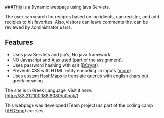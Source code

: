 
###[This] is a Dynamic webpage using java Servlets.

The user can search for recipies based on ingridients, can register, and add recipies to his favorites.
Also, visitors can leave comments that can be reviewed by Administrator users.

## Features
  - Uses java Servlets and jsp's, No java framework.
  - NO Javascript and Ajax used (part of the assignment).
  - Uses password hashing with salt ([BCrypt]).
  - Prevents XSS with HTML entity encoding on inputs ([more]).
  - Uses custom HashMaps to translate queries with english chars but greek meaning

The site is in Greek Language!
Visit it here:[http://83.212.100.188:8080/uCook/]

This webpage was developed (Team project) as part of the coding camp ([AFDEmp]) courses.


[AFDEmp]: <http://www.afdemp.org/>
[BCrypt]: <http://www.mindrot.org/projects/jBCrypt/>
[more]: <https://www.owasp.org/index.php/XSS_(Cross_Site_Scripting)_Prevention_Cheat_Sheet#RULE_.231_-_HTML_Escape_Before_Inserting_Untrusted_Data_into_HTML_Element_Content>
[This]: <http://83.212.100.188:8080/uCook/>
[http://83.212.100.188:8080/uCook/]: <http://83.212.100.188:8080/uCook/>